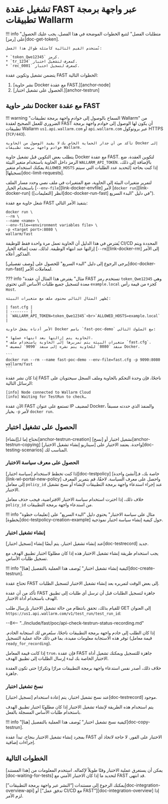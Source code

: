 #   تشغيل عقدة FAST عبر واجهة برمجة تطبيقات Wallarm

!!! info "متطلبات الفصل"
    لتتبع الخطوات الموضحة في هذا الفصل، يجب عليك الحصول على [رمز][doc-get-token].
    
    تُستخدم القيم التالية كأمثلة طوال هذا الفصل:
    
    * `token_Qwe12345` كرمز.
    * `tr_1234` كمعرف لتشغيل اختبار.
    * `rec_0001` كمعرف لتسجيل اختبار.

يتضمن تشغيل وتكوين عقدة FAST الخطوات التالية:
1.  [نشر حاوية Docker مع عقدة FAST.][anchor-node]
2.  [الحصول على تشغيل اختبار.][anchor-testrun]

##  نشر حاوية Docker مع عقدة FAST

!!! warning "السماح بالوصول إلى خوادم واجهة برمجة تطبيقات Wallarm"
    من الضروري للعمل الصحيح لعقدة FAST أن يكون لها الوصول إلى خوادم واجهة برمجة تطبيقات Wallarm `us1.api.wallarm.com` أو `api.wallarm.com` عبر بروتوكول HTTPS (`TCP/443`).
    
    تأكد من أن جدار الحماية الخاص بك لا يقيد الوصول من الحاوية Docker إلى خوادم واجهة برمجة تطبيقات Wallarm.

يتطلب بعض التكوين قبل تشغيل حاوية Docker مع عقدة FAST. لتكوين العقدة، ضع الرمز داخل الحاوية باستخدام متغير البيئة `WALLARM_API_TOKEN`. بالإضافة إلى ذلك، يمكنك استخدام متغير `ALLOWED_HOSTS` إذا كنت بحاجة [لتحديد عدد الطلبات التي سيتم تسجيلها][doc-limit-requests].

لتمرير متغيرات البيئة إلى الحاوية، ضع المتغيرات في ملف نصي وحدد مسار الملف باستخدام الخيار [`--env-file`][link-docker-envfile] لأمر [`docker run`][link-docker-run] (انظر [التعليمات][doc-docker-run-fast] في دليل "البدء السريع").

شغل حاوية مع عقدة FAST بتنفيذ الأمر التالي:

```
docker run \ 
--rm \
--name <name> \
--env-file=<environment variables file> \
-p <target port>:8080 \
wallarm/fast 
```

يُفترض في هذا الدليل أن الحاوية تعمل مرة واحدة فقط للوظيفة CI/CD المحددة ويتم إزالتها عند انتهاء الوظيفة. لذلك، تمت إضافة الخيار [`--rm`][link-docker-rm] إلى الأمر المذكور أعلاه.

يرجى الرجوع إلى دليل "البدء السريع" للحصول على [وصف تفصيلي][doc-docker-run-fast] لمعاملات الأمر.

??? info "مثال"
    يفترض هذا المثال أن عقدة FAST تستخدم رمز `token_Qwe12345` وهي معدة لتسجيل جميع طلبات الأساس التي تحتوي `example.local` كجزء من قيمة رأس `Host`.  

    يُظهر المثال التالي محتوى ملف مع متغيرات البيئة:

    | fast.cfg |
    | -------- |
    | `WALLARM_API_TOKEN=token_Qwe12345`<br>`ALLOWED_HOSTS=example.local` |

    الأمر أدناه يشغل حاوية Docker باسم `fast-poc-demo` مع السلوك التالي:
    
    * الحاوية يتم إزالتها بعد انتهاء عملها.
    * متغيرات البيئة يتم تمريرها إلى الحاوية باستخدام ملف `fast.cfg`. 
    * منفذ `8080` للحاوية يتم نشره إلى منفذ `9090` لمضيف Docker.

    ```
    docker run --rm --name fast-poc-demo --env-file=fast.cfg -p 9090:8080  wallarm/fast
    ```

إذا كان نشر عقدة FAST ناجحًا، فإن وحدة التحكم بالحاوية وملف السجل سيحتويان على الرسائل التالية:

```
[info] Node connected to Wallarm Cloud
[info] Waiting for TestRun to check…
```

الآن عقدة FAST تستمع على عنوان IP لمضيف Docker، والمنفذ الذي حددته مسبقاً بخيار `-p` لأمر `docker run`.

##  الحصول على تشغيل اختبار

تحتاج إما لـ[إنشاء][anchor-testrun-creation] تشغيل اختبار أو [نسخ][anchor-testrun-copying] واحدة. يعتمد الاختيار على [سيناريو إنشاء تشغيل الاختبار][doc-testing-scenarios] المناسب لك.

### الحصول على معرف سياسة الاختبار

إذا كنت تخطط لاستخدام [سياسة اختبار][doc-testpolicy] خاصة بك، فـ[أنشئ واحدة][link-wl-portal-new-policy] واحصل على معرف السياسة. لاحقًا، قم بتمرير المعرف إلى معامل `policy_id` عند إجراء استدعاء واجهة برمجة التطبيقات لإنشاء أو نسخ تشغيل الاختبار.

خلاف ذلك، إذا اخترت استخدام سياسة الاختبار الافتراضية، فيجب حذف معامل `policy_id` من استدعاء واجهة برمجة التطبيقات.

!!! info "مثال على سياسة الاختبار"
    يحتوي دليل "البدء السريع" على [تعليمات خطوة بخطوة][doc-testpolicy-creation-example] حول كيفية إنشاء سياسة اختبار نموذجية.

### إنشاء تشغيل اختبار

عند إنشاء تشغيل اختبار، يتم أيضًا إنشاء [تسجيل اختبار][doc-testrecord] جديد.

يجب استخدام طريقة إنشاء تشغيل الاختبار هذه إذا كان مطلوبًا اختبار تطبيق الهدف مع تسجيل طلبات الأساس.

!!! info "كيفية إنشاء تشغيل اختبار"
    يُوصف هذا العملية بالتفصيل [هنا][doc-create-testrun].

تحتاج عقدة FAST إلى بعض الوقت لتمريره بعد إنشاء تشغيل الاختبار لتسجيل الطلبات.

تأكد من أن عقدة FAST جاهزة لتسجيل الطلبات قبل أن ترسل أي طلبات إلى تطبيق الهدف باستخدام أداة الاختبار.

للقيام بذلك، تحقق بانتظام من حالة تشغيل الاختبار بإرسال طلب GET إلى العنوان `https://us1.api.wallarm.com/v1/test_run/test_run_id`:

--8<-- "../include/fast/poc/api-check-testrun-status-recording.md"

إذا كان الطلب إلى خادم واجهة برمجة التطبيقات ناجحًا، ستُعرض لك استجابة الخادم. توفر هذه الاستجابة معلومات مفيدة، بما في ذلك حالة عملية التسجيل (قيمة معامل `ready_for_recording`).

إذا كانت قيمة المعامل `true`، فإن عقدة FAST جاهزة للتسجيل ويمكنك تشغيل أداة الاختبار الخاصة بك لبدء إرسال الطلبات إلى تطبيق الهدف.

خلاف ذلك، أصدر نفس استدعاء واجهة برمجة التطبيقات مرارًا وتكرارًا حتى تكون العقدة جاهزة.


### نسخ تشغيل اختبار

عند نسخ تشغيل اختبار، يتم إعادة استخدام [تسجيل اختبار][doc-testrecord] موجود.

يتم استخدام هذه الطريقة لإنشاء تشغيل الاختبار إذا كان مطلوبًا اختبار تطبيق الهدف باستخدام طلبات الأساس المسجلة بالفعل.

!!! info "كيفية نسخ تشغيل اختبار"
    يُوصف هذا العملية بالتفصيل [هنا][doc-copy-testrun].

بمجرد إنشاء تشغيل الاختبار بنجاح، تبدأ عقدة FAST الاختبار على الفور. لا حاجة لاتخاذ أي إجراءات إضافية.

## الخطوات التالية

يمكن أن يستغرق عملية الاختبار وقتًا طويلاً لإكماله. استخدم المعلومات من [هذا المستند][doc-waiting-for-tests] لتحديد ما إذا كان الاختبار الأمني مع FAST قد انتهى.

يمكنك الرجوع إلى مستندات [“النشر عبر واجهة برمجة التطبيقات”][doc-integration-overview-api] أو [“تدفق عمل CI/CD مع FAST”][doc-integration-overview] إذا لزم الأمر.